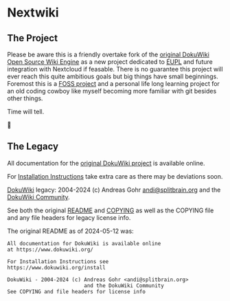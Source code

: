 Nextwiki
========

## The Project

Please be aware this is a friendly overtake fork of the [original DokuWiki Open Source Wiki Engine](https://github.com/dokuwiki/dokuwiki) as 
a new project dedicated to [EUPL](https://github.com/Zweihorn/Zweihorn/blob/main/MAINTAINER.md) and future integration with Nextcloud if feasable.
There is no guarantee this project will ever reach this quite ambitious goals but big things have small beginnings. Foremost this is a 
[FOSS project](https://en.wikipedia.org/wiki/Free_and_open-source_software)
and a personal life long learning project for an old coding cowboy like myself becoming more familiar with git besides other things.

Time will tell.

🌻

## The Legacy

All documentation for the [original DokuWiki project](https://www.dokuwiki.org/) is available online.

For [Installation Instructions](https://www.dokuwiki.org/install) take extra care as there may be deviations soon.

[DokuWiki](https://github.com/dokuwiki/dokuwiki) legacy: 
2004-2024 (c) Andreas Gohr <andi@splitbrain.org>
and the [DokuWiki Community](https://forum.dokuwiki.org/t/community).
                         
See both the original [README](https://github.com/dokuwiki/dokuwiki/blob/master/README) and [COPYING](https://github.com/dokuwiki/dokuwiki/blob/master/COPYING) 
as well as the COPYING file and any file headers for legacy license info.

The original README as of 2024-05-12 was:
```
All documentation for DokuWiki is available online
at https://www.dokuwiki.org/

For Installation Instructions see
https://www.dokuwiki.org/install

DokuWiki - 2004-2024 (c) Andreas Gohr <andi@splitbrain.org>
                         and the DokuWiki Community
See COPYING and file headers for license info
```
